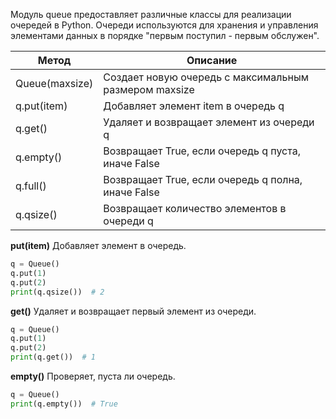 Модуль queue предоставляет различные классы для реализации очередей в Python.
Очереди используются для хранения и управления элементами данных в порядке "первым поступил - первым обслужен".

| Метод          | Описание                                              |
|----------------|-------------------------------------------------------|
| Queue(maxsize) | Создает новую очередь с максимальным размером maxsize |
| q.put(item)    | Добавляет элемент item в очередь q                    |
| q.get()        | Удаляет и возвращает элемент из очереди q             |
| q.empty()      | Возвращает True, если очередь q пуста, иначе False    |
| q.full()       | Возвращает True, если очередь q полна, иначе False    |
| q.qsize()      | Возвращает количество элементов в очереди q           |


**put(item)** Добавляет элемент в очередь.

```python
q = Queue()
q.put(1)
q.put(2)
print(q.qsize())  # 2
```

**get()** Удаляет и возвращает первый элемент из очереди.

```python
q = Queue()
q.put(1)
q.put(2)
print(q.get())  # 1
```

**empty()** Проверяет, пуста ли очередь.

```python
q = Queue()
print(q.empty())  # True
```
